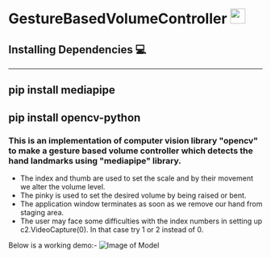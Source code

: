 # GestureBasedVolumeController <img src="https://raw.githubusercontent.com/MartinHeinz/MartinHeinz/master/wave.gif" width="30px">
## Installing Dependencies 💻
---
pip install mediapipe 
---
pip install opencv-python
---

### This is an implementation of computer vision library "opencv" to make a gesture based volume controller which detects the hand landmarks using "mediapipe" library.

* The index and thumb are used to set the scale and by their movement we alter the volume level.
* The pinky is used to set the desired volume by being raised or bent.
* The application window terminates as soon as we remove our hand from staging area.
* The user may face some difficulties with the index numbers in setting up c2.VideoCapture(0). In that case try 1 or 2 instead of 0.

Below is a working demo:-
![Image of Model](https://github.com/jhashivam-2001/gesturebasedvolumecontroller/blob/main/Submission/VolumeController_ShivamJha/volume_control.png)
